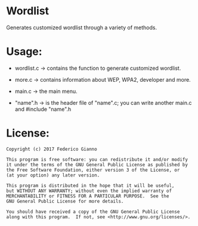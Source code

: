 # Wordlist

Generates customized wordlist through a variety of methods.

# Usage:
   
   - wordlist.c -> contains the function to generate customized wordlist.
   
   - more.c -> contains information about WEP, WPA2, developer and more.
   
   - main.c -> the main menu.
   
   - "name".h -> is the header file of "name".c; you can write another main.c and #include "name".h

# License:

    Copyright (c) 2017 Federico Gianno
    
    This program is free software: you can redistribute it and/or modify
    it under the terms of the GNU General Public License as published by
    the Free Software Foundation, either version 3 of the License, or
    (at your option) any later version.

    This program is distributed in the hope that it will be useful,
    but WITHOUT ANY WARRANTY; without even the implied warranty of
    MERCHANTABILITY or FITNESS FOR A PARTICULAR PURPOSE.  See the
    GNU General Public License for more details.

    You should have received a copy of the GNU General Public License
    along with this program.  If not, see <http://www.gnu.org/licenses/>.
